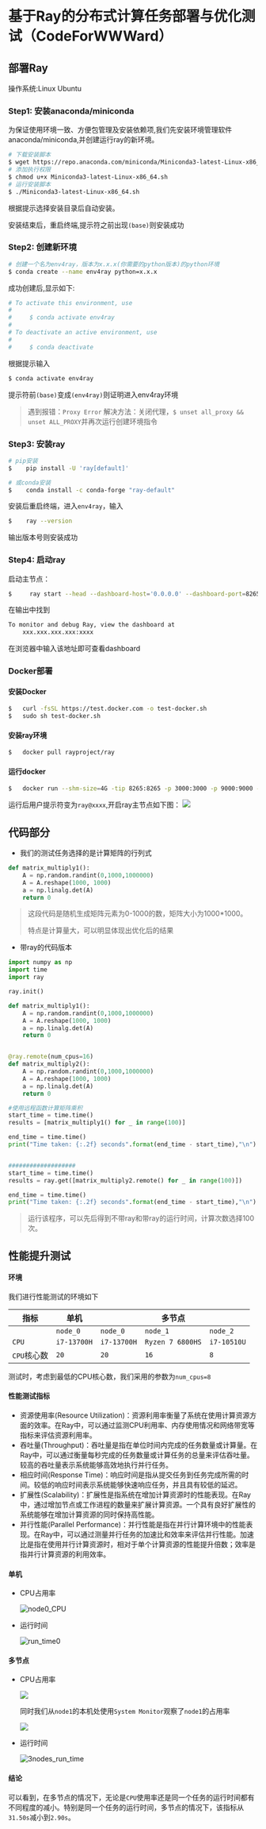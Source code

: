 # 基于Ray的分布式计算任务部署与优化测试（CodeForWWWard）


## 部署Ray

操作系统:Linux Ubuntu

### Step1: 安装anaconda/miniconda

为保证使用环境一致、方便包管理及安装依赖项,我们先安装环境管理软件anaconda/miniconda,并创建运行ray的新环境。


```bash
# 下载安装脚本
$ wget https://repo.anaconda.com/miniconda/Miniconda3-latest-Linux-x86_64.sh
# 添加执行权限
$ chmod u+x Miniconda3-latest-Linux-x86_64.sh
# 运行安装脚本
$ ./Miniconda3-latest-Linux-x86_64.sh
```

根据提示选择安装目录后自动安装。

安装结束后，重启终端,提示符之前出现`(base)`则安装成功

### Step2: 创建新环境

```bash
# 创建一个名为env4ray，版本为x.x.x(你需要的python版本)的python环境
$ conda create --name env4ray python=x.x.x
```


成功创建后,显示如下:

```bash
# To activate this environment, use                                             
#                                                                               
#     $ conda activate env4ray
#
# To deactivate an active environment, use
#
#     $ conda deactivate

```

根据提示输入

```bash
$ conda activate env4ray
```

提示符前`(base)`变成`(env4ray)`则证明进入env4ray环境

> 遇到报错：`Proxy Error`
> 解决方法：关闭代理，`$ unset all_proxy && unset ALL_PROXY`并再次运行创建环境指令


### Step3: 安装ray

```bash
# pip安装
$    pip install -U 'ray[default]'

# 或conda安装
$    conda install -c conda-forge "ray-default"
```

安装后重启终端，进入`env4ray`，输入

```bash
$    ray --version
```

输出版本号则安装成功

### Step4: 启动ray
启动主节点：

```  bash
$     ray start --head --dashboard-host='0.0.0.0' --dashboard-port=8265
```

在输出中找到
```bash
To monitor and debug Ray, view the dashboard at 
    xxx.xxx.xxx.xxx:xxxx
```

在浏览器中输入该地址即可查看dashboard

### Docker部署
#### 安装Docker
```bash
$   curl -fsSL https://test.docker.com -o test-docker.sh
$   sudo sh test-docker.sh
```
#### 安装ray环境

```bash
$   docker pull rayproject/ray
```

#### 运行docker
```bash
$   docker run --shm-size=4G -tip 8265:8265 -p 3000:3000 -p 9000:9000 -p 6379:6379 rayproject/ray
```
运行后用户提示符变为`ray@xxxx`,开启ray主节点如下图：
![](./pic/docker.png)

## 代码部分

* 我们的测试任务选择的是计算矩阵的行列式

```python
def matrix_multiply1():
    A = np.random.randint(0,1000,1000000)
    A = A.reshape(1000, 1000)
    a = np.linalg.det(A)
    return 0
```

> 这段代码是随机生成矩阵元素为0-1000的数，矩阵大小为1000*1000。
>
> 特点是计算量大，可以明显体现出优化后的结果

* 带ray的代码版本

```python
import numpy as np
import time
import ray

ray.init()

def matrix_multiply1():
    A = np.random.randint(0,1000,1000000)
    A = A.reshape(1000, 1000)
    a = np.linalg.det(A)
    return 0


@ray.remote(num_cpus=16)
def matrix_multiply2():
    A = np.random.randint(0,1000,1000000)
    A = A.reshape(1000, 1000)
    a = np.linalg.det(A)
    return 0

#使用远程函数计算矩阵乘积
start_time = time.time()
results = [matrix_multiply1() for _ in range(100)]

end_time = time.time()
print("Time taken: {:.2f} seconds".format(end_time - start_time),"\n")


###################
start_time = time.time()
results = ray.get([matrix_multiply2.remote() for _ in range(100)])

end_time = time.time()
print("Time taken: {:.2f} seconds".format(end_time - start_time),"\n")

```

> 运行该程序，可以先后得到不带ray和带ray的运行时间，计算次数选择100次。

## 性能提升测试

#### 环境

我们进行性能测试的环境如下

| 指标       | 单机          |             | 多节点              |             |
| -------- | ----------- | ----------- | ---------------- | ----------- |
|          | `node_0`    | `node_0`    | `node_1`         | `node_2`    |
| `CPU`    | `i7-13700H` | `i7-13700H` | `Ryzen 7 6800HS` | `i7-10510U` |
| `CPU`核心数 | `20`        | `20`        | `16`             | `8`         |

测试时，考虑到最低的CPU核心数，我们采用的参数为`num_cpus=8`

#### 性能测试指标

- 资源使用率(Resource Utilization)：资源利用率衡量了系统在使用计算资源方面的效率。在Ray中，可以通过监测CPU利用率、内存使用情况和网络带宽等指标来评估资源利用率。
- 吞吐量(Throughput)：吞吐量是指在单位时间内完成的任务数量或计算量。在Ray中，可以通过衡量每秒完成的任务数量或计算任务的总量来评估吞吐量。较高的吞吐量表示系统能够高效地执行并行任务。
- 相应时间(Response Time)：响应时间是指从提交任务到任务完成所需的时间。较低的响应时间表示系统能够快速响应任务，并且具有较低的延迟。
- 扩展性(Scalability)：扩展性是指系统在增加计算资源时的性能表现。在Ray中，通过增加节点或工作进程的数量来扩展计算资源。一个具有良好扩展性的系统能够在增加计算资源的同时保持高性能。
- 并行性能(Parallel Performance)：并行性能是指在并行计算环境中的性能表现。在Ray中，可以通过测量并行任务的加速比和效率来评估并行性能。加速比是指在使用并行计算资源时，相对于单个计算资源的性能提升倍数；效率是指并行计算资源的利用效率。

#### 单机

- CPU占用率
  
  ![node0_CPU](pic/node0_CPU_usage.png)

- 运行时间
  
  ![run_time0](pic/node0_run_time.png)

#### 多节点

- CPU占用率
  
  ![](pic/3nodes_CPU_usage.png)
  
  同时我们从`node1`的本机处使用`System Monitor`观察了`node1`的占用率
  
  ![](pic/node1.png)

- 运行时间
  
  ![3nodes_run_time](pic/3nodes_run_time.png)

#### 结论

可以看到，在多节点的情况下，无论是`CPU`使用率还是同一个任务的运行时间都有不同程度的减小。特别是同一个任务的运行时间，多节点的情况下，该指标从`31.50s`减小到`2.90s`。
